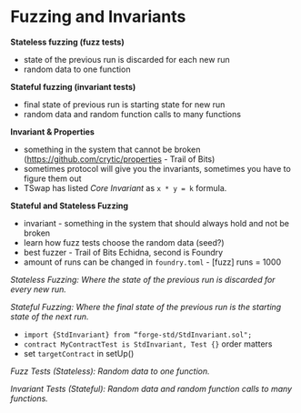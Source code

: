 # Fuzzing and Invariants

**Stateless fuzzing (fuzz tests)**

- state of the previous run is discarded for each new run
- random data to one function

**Stateful fuzzing (invariant tests)**

- final state of previous run is starting state for new run
- random data and random function calls to many functions

**Invariant & Properties** 

- something in the system that cannot be broken (https://github.com/crytic/properties - Trail of Bits)
- sometimes protocol will give you the invariants, sometimes you have to figure them out
- TSwap has listed *Core Invariant* as `x * y = k`  formula.

**Stateful and Stateless Fuzzing** 

- invariant - something in the system that should always hold and not be broken
- learn how fuzz tests choose the random data (seed?)
- best fuzzer - Trail of Bits Echidna, second is Foundry
- amount of runs can be changed in `foundry.toml` - [fuzz] runs = 1000

*Stateless Fuzzing: Where the state of the previous run is discarded for every new run.*

*Stateful Fuzzing: Where the final state of the previous run is the starting state of the next run.*

- `import {StdInvariant} from “forge-std/StdInvariant.sol";`
- `contract MyContractTest is StdInvariant, Test {}` order matters
- set `targetContract` in setUp()

*Fuzz Tests (Stateless): Random data to one function.*

*Invariant Tests (Stateful): Random data and random function calls to many functions.*

